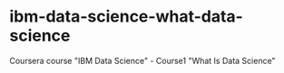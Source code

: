 # ibm-data-science-what-data-science
Coursera course "IBM Data Science" - Course1 "What Is Data Science"
